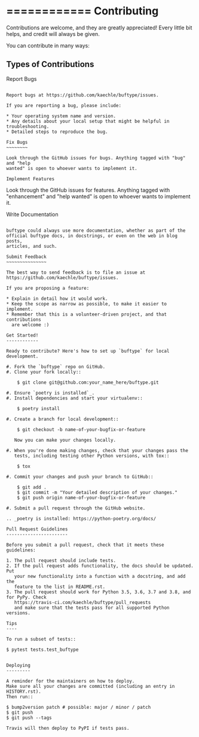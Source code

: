 ============
Contributing
============

Contributions are welcome, and they are greatly appreciated! Every little bit
helps, and credit will always be given.

You can contribute in many ways:

Types of Contributions
----------------------

Report Bugs
~~~~~~~~~~~

Report bugs at https://github.com/kaechle/buftype/issues.

If you are reporting a bug, please include:

* Your operating system name and version.
* Any details about your local setup that might be helpful in troubleshooting.
* Detailed steps to reproduce the bug.

Fix Bugs
~~~~~~~~

Look through the GitHub issues for bugs. Anything tagged with "bug" and "help
wanted" is open to whoever wants to implement it.

Implement Features
~~~~~~~~~~~~~~~~~~

Look through the GitHub issues for features. Anything tagged with "enhancement"
and "help wanted" is open to whoever wants to implement it.

Write Documentation
~~~~~~~~~~~~~~~~~~~

buftype could always use more documentation, whether as part of the
official buftype docs, in docstrings, or even on the web in blog posts,
articles, and such.

Submit Feedback
~~~~~~~~~~~~~~~

The best way to send feedback is to file an issue at https://github.com/kaechle/buftype/issues.

If you are proposing a feature:

* Explain in detail how it would work.
* Keep the scope as narrow as possible, to make it easier to implement.
* Remember that this is a volunteer-driven project, and that contributions
  are welcome :)

Get Started!
------------

Ready to contribute? Here's how to set up `buftype` for local development.

#. Fork the `buftype` repo on GitHub.
#. Clone your fork locally::

    $ git clone git@github.com:your_name_here/buftype.git

#. Ensure `poetry is installed`_.
#. Install dependencies and start your virtualenv::

    $ poetry install

#. Create a branch for local development::

    $ git checkout -b name-of-your-bugfix-or-feature

   Now you can make your changes locally.

#. When you're done making changes, check that your changes pass the
   tests, including testing other Python versions, with tox::

    $ tox

#. Commit your changes and push your branch to GitHub::

    $ git add .
    $ git commit -m "Your detailed description of your changes."
    $ git push origin name-of-your-bugfix-or-feature

#. Submit a pull request through the GitHub website.

.. _poetry is installed: https://python-poetry.org/docs/

Pull Request Guidelines
-----------------------

Before you submit a pull request, check that it meets these guidelines:

1. The pull request should include tests.
2. If the pull request adds functionality, the docs should be updated. Put
   your new functionality into a function with a docstring, and add the
   feature to the list in README.rst.
3. The pull request should work for Python 3.5, 3.6, 3.7 and 3.8, and for PyPy. Check
   https://travis-ci.com/kaechle/buftype/pull_requests
   and make sure that the tests pass for all supported Python versions.

Tips
----

To run a subset of tests::

$ pytest tests.test_buftype


Deploying
---------

A reminder for the maintainers on how to deploy.
Make sure all your changes are committed (including an entry in HISTORY.rst).
Then run::

$ bump2version patch # possible: major / minor / patch
$ git push
$ git push --tags

Travis will then deploy to PyPI if tests pass.

